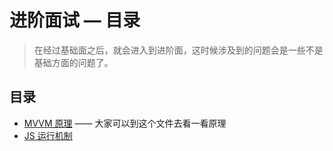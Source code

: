 # 进阶面试 — 目录

> 在经过基础面之后，就会进入到进阶面，这时候涉及到的问题会是一些不是基础方面的问题了。

## 目录

- [MVVM 原理](../../sourceRead/vue/simpleVue.md) —— 大家可以到这个文件去看一看原理
- [JS 运行机制](jsrun.md)
